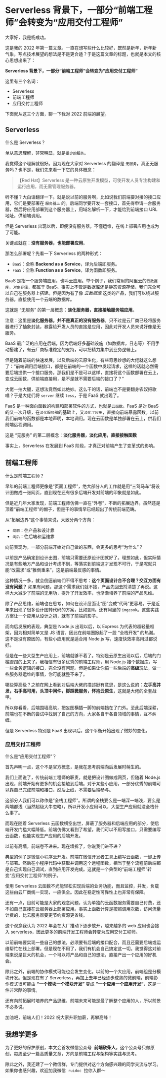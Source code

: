 # Serverless 背景下，一部分“前端工程师”会转变为“应用交付工程师”

大家好，我是杨成功。

这是我的 2022 年第一篇文章。一直在想写些什么比较好，既然是新年，新年新气象，写点技术展望的想法是不是更合适？于是这篇文章的标题，也就是本文的核心思想出来了：

**Serverless 背景下，一部分“前端工程师”会转变为“应用交付工程师”**

这里有三个名词：

- Serverless
- 前端工程师
- 应用交付工程师

下面就从这三个方面，聊一下我对 2022 前端的展望。

## Serverless

什么是 Serverless？

单从意思理解，非常明显，就是`很少的服务`。

我觉得这个理解就很好。因为现在大家对 Serverless 的翻译是 `无服务`，真正无服务吗？也不是，我们先来看一下它的具体概念：

> 【Red Hat】Serverless 是一种云原生开发模型，可使开发人员专注构建和运行应用，而无需管理服务器。

听不懂？大白话翻译一下。就是说以前的服务啊，比如说我们前端要对接的接口应用，它们是要部署在 `服务器上` 的。后端同学要开发一套接口，首先得申请一台服务器，然后将应用部署到这个服务器上，用域名解析一下，才能给到前端接口 URL 地址，供前端调用。

但是 Serverless 出现以后，即便没有服务器，不懂运维，在线上部署应用也成为了可能。

关键点就在：**没有服务器，也能部署应用**。

那怎么部署呢？先看一下 Serverless 的两种形式：

- `BaaS`：全称 **Backend as a Service**，译为后端即服务。
- `FaaS`：全称 **Function as a Service**，译为函数即服务。

BaaS 是指一个服务端应用，也叫云应用。举个例子，我们常用的阿里云的`云数据库`，`对象存储`，都属于 BaaS。事实上不管是数据库还是静态资源存储，我们完全可以自己在服务器上搭建。但是因为有了像 _云数据库_ 这类的产品，我们可以绕过服务器，直接使用一个云端的数据库。

这就是 “无服务” 的第一层概念：**淡化服务器，直接接触服务端应用**。

注意：这里是**淡化服务器，并不是真正的没有服务器**。只不过是云厂商已经将服务器进行了抽象封装，暴露给开发人员的直接是应用，因此对开发人员来说好像是无服务。

BaaS 最广泛的应用在后端，因为后端好多基础设施（如数据库，日志等）不用手动搭建了，有云厂商标准稳定的支持，可以把精力集中到业务逻辑上。

但是随着前端的快速发展，以及后端的云原生化，有些奇思妙想的大佬就这么想了：“前端调用后端接口，都是在前端的一个函数中发起请求，这样的话就必然需要后端提供一个接口服务。那我们是不是可以这样，直接将这个函数部署在云上，变成云函数，供前端直接用，是不是就不需要后端的接口了？”

大佬一拍大腿，这想法竟然如此绝妙。这么干的话，前端岂不是要翻身农奴把歌唱？于是大佬们将 `server` 继续 `less`，于是 FaaS 就出现了。

FaaS 是一种面向函数的构建和部署软件的方式，也就是`云函数`。FaaS 是对 BaaS 的又一次升级，在`淡化服务器`的基础上，又`淡化了应用`，直接向前端暴露函数。以前我们前端的函数都是本地声明，本地调用。现在云函数是单独部署在云上，供我们前端远程调用。

这是 “无服务” 的第二层概念：**淡化服务器，淡化应用，直接接触函数**

事实上，Serverless 在发展到 FaaS 阶段，才真正对前端产生了变革式的影响。

## 前端工程师

什么是前端工程师？

早年的前端工程师更像是“页面工程师”，绝大部分人的工作就是用“三驾马车”将设计图做成一张网页，直到现在还有很多后端开发对前端的印象就是如此。

但是近几年大家发现，前端工程师仿佛一直在“外卷”，不断的拓展边界。虽然还是顶着“前端工程师”的帽子，但是干的事情早已经超出了传统前端范畴。

从”拓展边界“这个事情来说，大致分两个方向：

- `向前`：往产品和设计靠
- `向后`：往后端和运维靠

向前表现为，一部分前端开始对自己做的东西，会更多的思考“为什么”？

以前是产品确定到设计出图，前端只需要还原设计图就好了。理想如此，但实际情况是有些地方产品和设计考虑不到，等落实到前端这才发现不可行，于是呢就只能“改需求”或“推倒重来”，这是前端最反感的事情。

这种情况一多，就会倒逼前端们不得不思考：**这个页面设计合不合理？交互方面有没有问题？** 如果有问题，那这个需求我们就不接，产品先回去捋清楚了再说。这样大大减少了前端的无用功，提升了开发效率，也渐渐培养了前端的产品思维。

除了产品思维，前端也在思考，如何在设计层面让“图”变成“代码”更容易。于是近年来出现了很多设计图转代码的方案，比如`蓝湖`，还有阿里的 `imgcook`。这些实践方案让一个应用从设计之初，就有了前端的影子。

而向后发展的表现，典型是 Node.js 出现以后，以 Express 为代表的超轻量框架，因为相对简单又是 JS 语言，因此在前端圈掀起了一股 “全栈开发” 的热潮。这不是没有原因的，有些小应用就是适合用 Node.js 写，速度快效率高用过都说好。

但是在一些大型生产应用上，前端就够不着了。特别是云原生出现以后，后端的门槛蹭蹭的上来了。我相信有很多优秀的前端工程师，用 Node.js 接个数据库，写一些业务逻辑的接口，完全没有问题。但是如果让你搞一些后端的**高级**玩法，做一些服务器运维的事情，你可能就整不来了。

哪些算高级？之前在网上看到对后端大佬的描述挺有意思，是这么说的：**左手高并发，右手高可用，头顶中间件，脚踩微服务，怀抱云原生**，这就是大佬的全套战甲。

所以你看看，后端围墙高筑，把妄图横插一脚的前端挡在了门外。至此后端深耕，前端也在不断的尝试中找到了自己的方向，大家各自干各自领域的事情，互不纠缠。

但是 Serverless 特别是 FaaS 出现以后，这个平衡开始出现了微妙的变化。

### 应用交付工程师

什么是“应用交付工程师”？

首先声明一点，这个不是官方概念，是我在思考前端向后发展时萌生的。

我们上面说了，传统前端工程师的职责，就是把设计图做成网页，但随着 Node.js 出现，前端开始有更多的机会接触到后端。对于某些小应用，一部分优秀的前端可以靠自己完成前端和接口，然后上线，不需要后端参与。

这部分人我们可以称作是“全栈工程师”。所谓的全栈要么是一端深一端浅，要么是两端都浅（当然超级大牛忽略），所以开发小应用可以，大型生产应用就没全栈什么事了。

而现在随着 Serverless 云函数横空出世，屏蔽了服务器和后端应用的部分，使后端开发门槛大幅降低。前端仿佛又看到了希望，我们可以不用写接口，只需要编写云函数，也能实现生产应用的后端开发。

以前有高墙，前端卷不进来。现在墙拆了，你说我们进不进？

典型的例子是微信小程序云开发。前端在微信开发者工具上编写云函数，一键上传与部署。然后在小程序代码中获取并调用这个远程函数，相当于整个流程前后端都是自己实现自己调试，直到应用开发完成。这就是一个典型的“前端工程师”转变“应用交付工程师”的例子。

使用 Serverless 云函数不光能轻松实现后端的业务功能，而且监控，并发，负载这些由云厂商统一实现，一应俱全。因此在稳定性可靠性上也非常有保障。

还有一点，目前可能是大家的观念问题，认为单独的云函数服务需要自己付费，还不如自己直接在云服务器上部署应用。事实上函数计算是按照调用次数，访问流量计费的，比云服务器要更节约资源更省钱。

这个观念我认为 2022 年会在大厂推动下逐步放开，越来越多的 web 应用也会接入 serverless，因此更多的前端开发工程师会转变为应用交付工程师。

以前前端要实现一些自己的想法，必须要有后端的接口配合，而且还需要后端或运维帮忙在线上部署。但是现在不用了，我们有机会自己搞定这一切。我觉得这对前端来说是巨大的机会，一个可以将产品和自己的想法，直接产出一个应用的好机会。

除此之外，前端的协作模式可能也会发生变化。以前的一个大应用，前端组是分模块开发。但是现在有了 Serverless，再加上去年已经逐步成熟的微前端，前端协作模式很可能由 **“一个模块一个模块开发”** 变成 **“一个应用一个应用开发”**，这是一件非常酷的事情。

还有向前拓展时培养的产品思维，前端未来可能是最了解整个应用的人，所以前景不必多说。

加油吧，前端人们！2022 祝大家升职加薪，再攀高峰！

## 我想学更多

为了更好的保护原创，本文会首发微信公众号  **前端砍柴人**。这个公众号只做原创，每周至少一篇高质量文章，方向是前端工程与架构等实践与思考。

除此之外，我还建了一个微信群，专门提供对这个方向感兴趣的同学交流与学习。如果你也感兴趣，欢迎加我微信  `ruidoc`  拉你入群～
